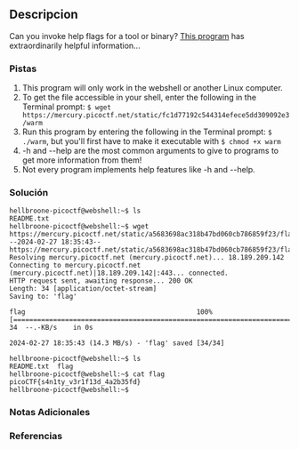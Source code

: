 ## Descripcion
Can you invoke help flags for a tool or binary? [This program](https://mercury.picoctf.net/static/fc1d77192c544314efece5dd309092e3/warm) has extraordinarily helpful information...

### Pistas
1. This program will only work in the webshell or another Linux computer.
2. To get the file accessible in your shell, enter the following in the Terminal prompt: `$ wget https://mercury.picoctf.net/static/fc1d77192c544314efece5dd309092e3/warm`
3. Run this program by entering the following in the Terminal prompt: `$ ./warm`, but you'll first have to make it executable with `$ chmod +x warm`
4. -h and --help are the most common arguments to give to programs to get more information from them!
5. Not every program implements help features like -h and --help.
### Solución
```
hellbroone-picoctf@webshell:~$ ls
README.txt
hellbroone-picoctf@webshell:~$ wget https://mercury.picoctf.net/static/a5683698ac318b47bd060cb786859f23/flag
--2024-02-27 18:35:43--  https://mercury.picoctf.net/static/a5683698ac318b47bd060cb786859f23/flag
Resolving mercury.picoctf.net (mercury.picoctf.net)... 18.189.209.142
Connecting to mercury.picoctf.net (mercury.picoctf.net)|18.189.209.142|:443... connected.
HTTP request sent, awaiting response... 200 OK
Length: 34 [application/octet-stream]
Saving to: 'flag'

flag                                           100%[===================================================================================================>]      34  --.-KB/s    in 0s      

2024-02-27 18:35:43 (14.3 MB/s) - 'flag' saved [34/34]

hellbroone-picoctf@webshell:~$ ls
README.txt  flag
hellbroone-picoctf@webshell:~$ cat flag
picoCTF{s4n1ty_v3r1f13d_4a2b35fd}
hellbroone-picoctf@webshell:~$ 
```
### Notas Adicionales
### Referencias